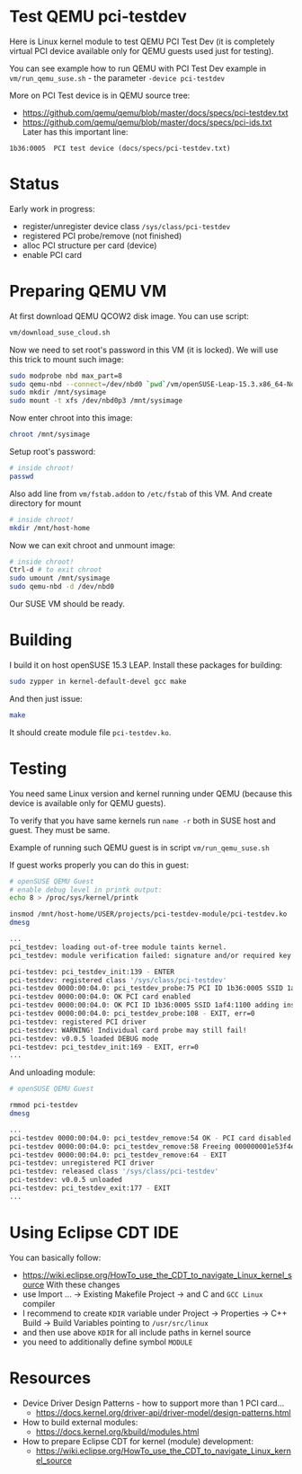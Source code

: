 # Test QEMU pci-testdev

Here is Linux kernel module to test QEMU PCI Test Dev (it is completely
virtual PCI device available only for QEMU guests used just
for testing).

You can see example how to run QEMU with PCI Test Dev example
in `vm/run_qemu_suse.sh` - the parameter `-device pci-testdev`

More on PCI Test device is in QEMU source tree:
- https://github.com/qemu/qemu/blob/master/docs/specs/pci-testdev.txt
- https://github.com/qemu/qemu/blob/master/docs/specs/pci-ids.txt
Later has this important line:
```
1b36:0005  PCI test device (docs/specs/pci-testdev.txt)
```

# Status

Early work in progress:
* register/unregister device class `/sys/class/pci-testdev`
* registered PCI probe/remove (not finished)
* alloc PCI structure per card (device)
* enable PCI card

# Preparing QEMU VM

At first download QEMU QCOW2 disk image. You can use script:
```bash
vm/download_suse_cloud.sh
```
Now we need to set root's password in this VM (it is locked). We will use
this trick to mount such image:
```bash
sudo modprobe nbd max_part=8
sudo qemu-nbd --connect=/dev/nbd0 `pwd`/vm/openSUSE-Leap-15.3.x86_64-NoCloud.qcow2
sudo mkdir /mnt/sysimage
sudo mount -t xfs /dev/nbd0p3 /mnt/sysimage
```
Now enter chroot into this image:
```bash
chroot /mnt/sysimage
```
Setup root's password:
```bash
# inside chroot!
passwd
```
Also add line from `vm/fstab.addon` to `/etc/fstab` of this VM.
And create directory for mount
```bash
# inside chroot!
mkdir /mnt/host-home
```
Now we can exit chroot and unmount image:
```bash
# inside chroot!
Ctrl-d # to exit chroot
sudo umount /mnt/sysimage
sudo qemu-nbd -d /dev/nbd0
```
Our SUSE VM should be ready.

# Building

I build it on host openSUSE 15.3 LEAP. Install these packages for building:
```bash
sudo zypper in kernel-default-devel gcc make
```

And then just issue:
```bash
make
```
It should create module file `pci-testdev.ko`.

# Testing

You need same Linux version and kernel running under QEMU (because this device
is available only for QEMU guests).

To verify that you have same kernels run `name -r` both in SUSE host
and guest. They must be same.

Example of running such QEMU guest is in script `vm/run_qemu_suse.sh`

If guest works properly you can do this in guest:
```bash
# openSUSE QEMU Guest
# enable debug level in printk output:
echo 8 > /proc/sys/kernel/printk

insmod /mnt/host-home/USER/projects/pci-testdev-module/pci-testdev.ko
dmesg

...
pci_testdev: loading out-of-tree module taints kernel.
pci_testdev: module verification failed: signature and/or required key missing - tainting kernel

pci-testdev: pci_testdev_init:139 - ENTER
pci-testdev: registered class '/sys/class/pci-testdev'
pci-testdev 0000:00:04.0: pci_testdev_probe:75 PCI ID 1b36:0005 SSID 1af4:1100 - ENTER
pci-testdev 0000:00:04.0: OK PCI card enabled
pci-testdev 0000:00:04.0: OK PCI ID 1b36:0005 SSID 1af4:1100 adding instance 0x000000001e53f4e1
pci-testdev 0000:00:04.0: pci_testdev_probe:108 - EXIT, err=0
pci-testdev: registered PCI driver
pci-testdev: WARNING! Individual card probe may still fail!
pci-testdev: v0.0.5 loaded DEBUG mode
pci-testdev: pci_testdev_init:169 - EXIT, err=0
...
```

And unloading module:
```bash
# openSUSE QEMU Guest

rmmod pci-testdev
dmesg

...
pci-testdev 0000:00:04.0: pci_testdev_remove:54 OK - PCI card disabled
pci-testdev 0000:00:04.0: pci_testdev_remove:58 Freeing 000000001e53f4e1
pci-testdev 0000:00:04.0: pci_testdev_remove:64 - EXIT
pci-testdev: unregistered PCI driver
pci-testdev: released class '/sys/class/pci-testdev'
pci-testdev: v0.0.5 unloaded
pci-testdev: pci_testdev_exit:177 - EXIT
...
```
# Using Eclipse CDT IDE

You can basically follow:
- https://wiki.eclipse.org/HowTo_use_the_CDT_to_navigate_Linux_kernel_source
With these changes
- use Import ... -> Existing Makefile Project -> and C and `GCC Linux` compiler
- I recommend to create `KDIR` variable under Project -> Properties ->
  C++ Build -> Build Variables pointing to `/usr/src/linux`
- and then use above `KDIR` for all include paths in kernel source
- you need to additionally define symbol `MODULE`

# Resources
* Device Driver Design Patterns - how to support more than 1 PCI card...
  - https://docs.kernel.org/driver-api/driver-model/design-patterns.html
* How to build external modules:
  - https://docs.kernel.org/kbuild/modules.html
* How to prepare Eclipse CDT for kernel (module) development:
  - https://wiki.eclipse.org/HowTo_use_the_CDT_to_navigate_Linux_kernel_source
